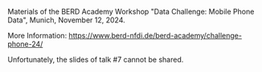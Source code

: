 Materials of the BERD Academy Workshop "Data Challenge: Mobile Phone Data", Munich, November 12, 2024. 

More Information: https://www.berd-nfdi.de/berd-academy/challenge-phone-24/ 

Unfortunately, the slides of talk #7 cannot be shared. 

